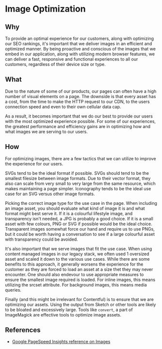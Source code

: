 # Image Optimization

## Why

To provide an optimal experience for our customers, along with optimizing our SEO rankings, it's important that we deliver images in an efficient and optimized manner. By being proactive and conscious of the images that we embed in our application, along with utilizing modern browser features, we can deliver a fast, responsive and functional experiences to all our customers, regardless of their device size or type.

## What

Due to the nature of some of our products, our pages can often have a high number of visual elements on a page. The downside is that every asset has a cost, from the time to make the HTTP request to our CDN, to the users connection speed and even to their own cellular data cap.

As a result, it becomes important that we do our best to provide our users with the most optimized experience possible. For some of our experiences, the greatest performance and efficiency gains are in optimizing how and what images we are serving to our users.

## How

For optimizing images, there are a few tactics that we can utilize to improve the experience for our users.

SVGs tend to be the ideal format if possible. SVGs should tend to be the smallest filesize between image formats. Due to their vector format, they also can scale from very small to very large from the same resource, which makes maintaining a page simpler. Iconography tends to be the ideal use case for an SVG versus other image formats.

Picking the correct image type for the use case in the page. When including an image asset, you should evaluate what kind of image it is and what format might best serve it. If it is a colourful lifestyle image, and transparency isn't needed, a JPG is probably a good choice. If it is a small asset with few colours, PNG or SVG if possible would be the ideal choice. Transparent images somewhat force our hand and require us to use PNGs, but it could be worth having a conversation to see if a large colourful asset with transparency could be avoided.

It's also important that we serve images that fit the use case. When using content managed images in our legacy stack, we often used 1 oversized asset and scaled it down to the various use cases. While there are some benefits to this approach, it generally worsens the experience for the customer as they are forced to load an asset at a size thet they may never encounter. One should also endevour to use appropriate measures to ensure the smallest image required is loaded. For inline images, this means utilizing the srcset attribute. For background images, this means media queries.

Finally (and this might be irrelevant for Contentful) is to ensure that we are optimizing our assets. Using the output from Sketch or other tools are likely to be bloated and excessively large. Tools like `convert`, a part of ImageMagick are effective tools to optimize image assets.

## References

-   [Google PageSpeed Insights reference on Images](https://developers.google.com/speed/docs/insights/OptimizeImages)
